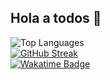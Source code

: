 ## Hola a todos 👋

![Top Languages](https://github-readme-stats.vercel.app/api/top-langs/?username=LovisottoSantiago)
<br>
[![GitHub Streak](https://streak-stats.demolab.com?user=LovisottoSantiago&theme=github-dark-blue&border_radius=20&date_format=j%20M%5B%20Y%5D&type=svg)](https://git.io/streak-stats)
<br>
[![Wakatime Badge](https://wakatime.com/badge/user/2c637c62-33b6-466c-8ef4-ec0e42de03a2.svg)](https://wakatime.com/@2c637c62-33b6-466c-8ef4-ec0e42de03a2)
